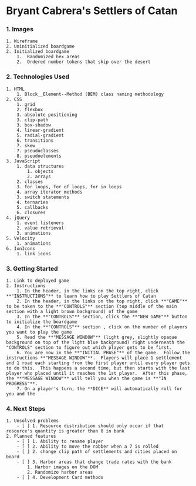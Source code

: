 # Bryant Cabrera's Settlers of Catan

### 1. Images
	1. Wireframe
	2. Uninitialized boardgame
	2. Initialized boardgame
		1.  Randomized hex areas
		2.  Ordered number tokens that skip over the desert
### 2. Technologies Used
	1. HTML
		1. Block__Element--Method (BEM) class naming methodology
	2. CSS
		1. grid
		2. flexbox
		3. absolute positioning
		3. clip-path
		3. box-shadow
		4. linear-gradient
		5. radial-gradient
		6. transitions
		7. skew
		7. pseudoclasses
		8. pseudoelements
	3. JavaScript
		1. data structures
			1. objects
			2. arrays
		2. classes
		3. for loops, for of loops, for in loops
		4. array iterator methods
		3. switch statements
		4. ternaries
		5. callbacks
		6. closures
	4. jQuery
		1. event listeners
		2. value retrieval
		3. animations
	5. Velocity
		1. animations
	6. IonIcons
		1. link icons
### 3. Getting Started
	1. Link to deployed game
	2. Instructions
		1. In the header, in the links on the top right, click **"INSTRUCTIONS"** to learn how to play Settlers of Catan
		2. In the header, in the links on the top right, click **"GAME"** to be taken to the **"CONTROLS"** section (top middle of the main section with a light brown background) of the game
		3. In the **"CONTROLS"** section, click the **"NEW GAME"** button to initialize the boardgame
		4. In the **"CONTROLS"** section , click on the number of players you want to play the game
		5. Read the **"MESSAGE WINDOW"** (light grey, slightly opaque background on top of the light blue background) right underneath the "CONTROLS" section to figure out which player gets to be first.
		6. You are now in the **"INITIAL PHASE"** of the game.  Follow the instructions **"MESSAGE WINDOW"**.  Players will place 1 settlement and 1 road each starting from the first player until every player gets to do this.  This happens a second time, but then starts with the last player who placed until it reaches the 1st player.  After this phase, the **"MESSAGE WINDOW"** will tell you when the game is **"IN PROGRESS"**.
		7. On a player's turn, the **DICE** will automatically roll for you and the 
### 4. Next Steps
	1. Unsolved problems
		- [ ] 1. Resource distribution should only occur if that resource's quantity is greater than 0 in bank
	2. Planned features
		- [ ] 1. Ability to rename player
		- [ ] 2. Ability to move the robber when a 7 is rolled
		- [ ] 2. change clip path of settlements and cities placed on board
		- [ ] 3. Harbor areas that change trade rates with the bank
        	1. Harbor images on the DOM
        	2. Randomize harbor areas
		- [ ] 4. Development Card methods